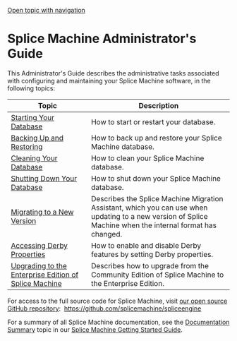 [Open topic with navigation](../../index.html#OnPremise/Administrators/Intro.Administrators.html)

[]()Splice Machine Administrator's Guide
========================================

This <span class="ItalicFont">Administrator's Guide</span> describes the administrative tasks associated with configuring and maintaining your Splice Machine software, in the following topics:

| Topic                                                                                                          | Description                                                                                                                                                      |
|----------------------------------------------------------------------------------------------------------------|------------------------------------------------------------------------------------------------------------------------------------------------------------------|
| [Starting Your Database](StartingDatabase.html)                                                                | How to start or restart your database.                                                                                                                           |
| [Backing Up and Restoring](BackupAndRestore.html)                                                              | How to back up and restore your Splice Machine database.                                                                                                         |
| [Cleaning Your Database](CleaningDatabase.html)                                                                | How to clean your Splice Machine database.                                                                                                                       |
| [Shutting Down Your Database](ShuttingDownDatabase.html)                                                       | How to shut down your Splice Machine database.                                                                                                                   |
| [Migrating to a New Version](MigratingData.html)                                                               | Describes the Splice Machine Migration Assistant, which you can use when updating to a new version of Splice Machine when the internal format has changed.       |
| [Accessing Derby Properties](DerbyPropertyAccess.html)                                                         | How to enable and disable Derby features by setting Derby properties.                                                                                            |
| <a href="EnablingEnterprise.html" class="WithinBook">Upgrading to the Enterprise Edition of Splice Machine</a> | Describes how to upgrade from the <span class="ItalicFont">Community Edition</span> of Splice Machine to the <span class="ItalicFont">Enterprise Edition</span>. |

For access to the full source code for Splice Machine, visit [our open source GitHub repository](https://github.com/splicemachine/spliceengine "Click to navigate to the Splice Machine Open Source GitHub repository (opens in new tab)"):  https://github.com/splicemachine/spliceengine

For a summary of all Splice Machine documentation, see the [Documentation Summary](../GettingStarted/DocsSummary.html) topic in our [<span class="ItalicFont">Splice Machine Getting Started Guide</span>](../GettingStarted/Intro.GettingStarted.html).

 


